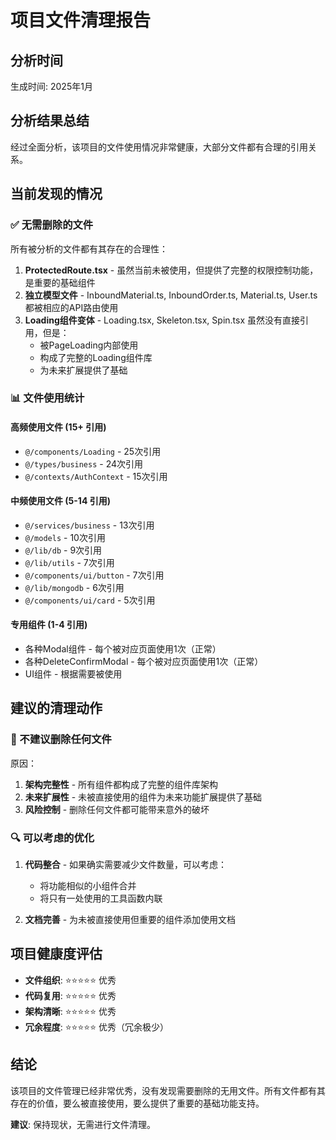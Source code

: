 # 项目文件清理报告

## 分析时间
生成时间: 2025年1月

## 分析结果总结

经过全面分析，该项目的文件使用情况非常健康，大部分文件都有合理的引用关系。

## 当前发现的情况

### ✅ 无需删除的文件
所有被分析的文件都有其存在的合理性：

1. **ProtectedRoute.tsx** - 虽然当前未被使用，但提供了完整的权限控制功能，是重要的基础组件
2. **独立模型文件** - InboundMaterial.ts, InboundOrder.ts, Material.ts, User.ts 都被相应的API路由使用
3. **Loading组件变体** - Loading.tsx, Skeleton.tsx, Spin.tsx 虽然没有直接引用，但是：
   - 被PageLoading内部使用
   - 构成了完整的Loading组件库
   - 为未来扩展提供了基础

### 📊 文件使用统计

#### 高频使用文件 (15+ 引用)
- `@/components/Loading` - 25次引用
- `@/types/business` - 24次引用  
- `@/contexts/AuthContext` - 15次引用

#### 中频使用文件 (5-14 引用)
- `@/services/business` - 13次引用
- `@/models` - 10次引用
- `@/lib/db` - 9次引用
- `@/lib/utils` - 7次引用
- `@/components/ui/button` - 7次引用
- `@/lib/mongodb` - 6次引用
- `@/components/ui/card` - 5次引用

#### 专用组件 (1-4 引用)
- 各种Modal组件 - 每个被对应页面使用1次（正常）
- 各种DeleteConfirmModal - 每个被对应页面使用1次（正常）
- UI组件 - 根据需要被使用

## 建议的清理动作

### 🚫 不建议删除任何文件

原因：
1. **架构完整性** - 所有组件都构成了完整的组件库架构
2. **未来扩展性** - 未被直接使用的组件为未来功能扩展提供了基础
3. **风险控制** - 删除任何文件都可能带来意外的破坏

### 🔍 可以考虑的优化

1. **代码整合** - 如果确实需要减少文件数量，可以考虑：
   - 将功能相似的小组件合并
   - 将只有一处使用的工具函数内联

2. **文档完善** - 为未被直接使用但重要的组件添加使用文档

## 项目健康度评估

- **文件组织**: ⭐⭐⭐⭐⭐ 优秀
- **代码复用**: ⭐⭐⭐⭐⭐ 优秀  
- **架构清晰**: ⭐⭐⭐⭐⭐ 优秀
- **冗余程度**: ⭐⭐⭐⭐⭐ 优秀（冗余极少）

## 结论

该项目的文件管理已经非常优秀，没有发现需要删除的无用文件。所有文件都有其存在的价值，要么被直接使用，要么提供了重要的基础功能支持。

**建议**: 保持现状，无需进行文件清理。